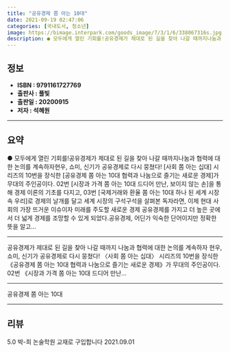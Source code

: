 ```yaml
---
title: "공유경제 쫌 아는 10대"
date: 2021-09-19 02:47:06
categories: [국내도서, 청소년]
image: https://bimage.interpark.com/goods_image/7/3/1/6/338067316s.jpg
description: ● 모두에게 열린 기회를!공유경제가 제대로 된 길을 찾아 나갈 때까지나눔과 협력에 대한 논의를 계속하자현우, 쇼미, 신기가 공유경제로 다시 뭉쳤다! [사회 쫌 아는 십대] 시리즈의 10번을 장식한 [공유경제 쫌 아는 10대 협력과 나눔으로 즐기는 새로운 경제]가 무대의 주인공이다. 0
---
```


## **정보**

- **ISBN : 9791161727769**
- **출판사 : 풀빛**
- **출판일 : 20200915**
- **저자 : 석혜원**

------



## **요약**

●  모두에게 열린 기회를!공유경제가 제대로 된 길을 찾아 나갈 때까지나눔과 협력에 대한 논의를 계속하자현우, 쇼미, 신기가 공유경제로 다시 뭉쳤다! [사회 쫌 아는 십대] 시리즈의 10번을 장식한 [공유경제 쫌 아는 10대 협력과 나눔으로 즐기는 새로운 경제]가 무대의 주인공이다. 02번 [시장과 가격 쫌 아는 10대 드디어 만난, 보이지 않는 손]을 통해 경제 이론의 기초를 다지고, 03번 [국제거래와 환율 쫌 아는 10대 하나 된 세계 시장 속 우리]로 경제의 날개를 달고 세계 시장의 구석구석을 살펴본 독자라면, 이제 현대 사회의 가장 뜨거운 이슈이자 미래를 주도할 새로운 경제 공유경제를 가지고 더 높은 곳에서 더 넓게 경제를 조망할 수 있게 되었다.공유경제, 어딘가 익숙한 단어이지만 정확한 뜻을 알고...

------

공유경제가 제대로 된 길을 찾아 나갈 때까지
나눔과 협력에 대한 논의를 계속하자
현우, 쇼미, 신기가 공유경제로 다시 뭉쳤다! 〈사회 쫌 아는 십대〉 시리즈의 10번을 장식한 《공유경제 쫌 아는 10대 협력과 나눔으로 즐기는 새로운 경제》가 무대의 주인공이다. 02번 《시장과 가격 쫌 아는 10대 드디어 만난... 

------


공유경제 쫌 아는 10대 

------


## **리뷰** 

5.0 박-희 논술학원 교재로 구입합니다  2021.09.01 <br/>